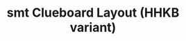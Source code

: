 ---
layout: layouts/keymapdb_entry.njk
OS: []
keymap_author: smt
firmware: QMK
hasHomeRowMods: False
hasLetterOnThumb: False
hasVerticalCombos: False
thumb: http://i.imgur.com/Ll5gGte.png
imageDate: idk
keyCount: 66
keyboard: Clueboard 66%
languages: ['English']
layerCount: 5
title: "smt Clueboard Layout (HHKB variant)"
split: False
stagger: row
summary: 
url: https://github.com/smt/qmk_firmware/tree/master/keyboards/clueboard/66/keymaps/smt
writeup: https://github.com/smt/qmk_firmware/tree/master/keyboards/clueboard/66/keymaps/smt/readme.md
---